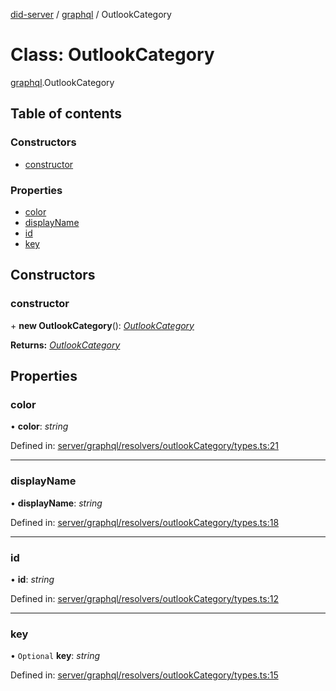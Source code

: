 [did-server](../README.md) / [graphql](../modules/graphql.md) / OutlookCategory

# Class: OutlookCategory

[graphql](../modules/graphql.md).OutlookCategory

## Table of contents

### Constructors

- [constructor](graphql.outlookcategory.md#constructor)

### Properties

- [color](graphql.outlookcategory.md#color)
- [displayName](graphql.outlookcategory.md#displayname)
- [id](graphql.outlookcategory.md#id)
- [key](graphql.outlookcategory.md#key)

## Constructors

### constructor

\+ **new OutlookCategory**(): [*OutlookCategory*](graphql.outlookcategory.md)

**Returns:** [*OutlookCategory*](graphql.outlookcategory.md)

## Properties

### color

• **color**: *string*

Defined in: [server/graphql/resolvers/outlookCategory/types.ts:21](https://github.com/Puzzlepart/did/blob/45604452/server/graphql/resolvers/outlookCategory/types.ts#L21)

___

### displayName

• **displayName**: *string*

Defined in: [server/graphql/resolvers/outlookCategory/types.ts:18](https://github.com/Puzzlepart/did/blob/45604452/server/graphql/resolvers/outlookCategory/types.ts#L18)

___

### id

• **id**: *string*

Defined in: [server/graphql/resolvers/outlookCategory/types.ts:12](https://github.com/Puzzlepart/did/blob/45604452/server/graphql/resolvers/outlookCategory/types.ts#L12)

___

### key

• `Optional` **key**: *string*

Defined in: [server/graphql/resolvers/outlookCategory/types.ts:15](https://github.com/Puzzlepart/did/blob/45604452/server/graphql/resolvers/outlookCategory/types.ts#L15)
